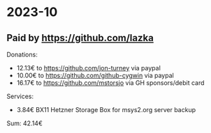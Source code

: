 # 2023-10

## Paid by https://github.com/lazka

Donations:

* 12.13€ to https://github.com/jon-turney via paypal
* 10.00€ to https://github.com/github-cygwin via paypal
* 16.17€ to https://github.com/mstorsjo via GH sponsors/debit card

Services:

* 3.84€ BX11 Hetzner Storage Box for msys2.org server backup

Sum: 42.14€
